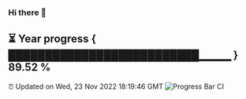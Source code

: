 ### Hi there 👋
⏳ Year progress { ██████████████████████████▁▁▁▁ } 89.52 %
---
⏰ Updated on Wed, 23 Nov 2022 18:19:46 GMT
![Progress Bar CI](https://github.com/liununu/liununu/workflows/Progress%20Bar%20CI/badge.svg)
